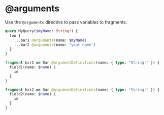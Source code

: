 # @arguments

Use the `@arguments` directive to pass variables to fragments.

```graphql
query MyQuery($myName: String!) {
  foo {
    ...bar1 @arguments(name: $myName)
    ...bar2 @arguments(name: "your name")
  }
}

fragment bar1 on Bar @argumentDefinitions(name: { type: "String!" }) {
  field1(name: $name) {
    id
  }
}

fragment bar2 on Bar @argumentDefinitions(name: { type: "String!" }) {
  field2(name: $name) {
    id
  }
}
```
